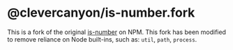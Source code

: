 # @clevercanyon/is-number.fork

This is a fork of the original [is-number](https://www.npmjs.com/package/is-number) on NPM. This fork has been modified to remove reliance on Node built-ins, such as: `util`, `path`, `process`.
